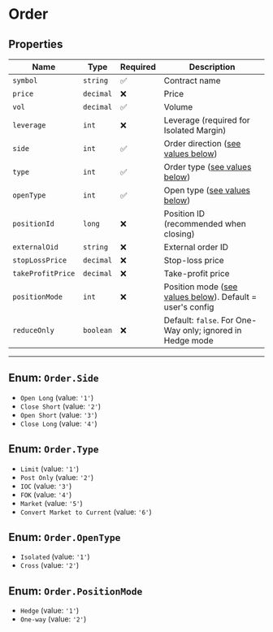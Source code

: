 
# Order

## Properties

| **Name**           | **Type**   | **Required** | **Description** |
|--------------------|------------|--------------|------------------|
| `symbol`           | `string`   | ✅            | Contract name |
| `price`            | `decimal`  | ❌            | Price |
| `vol`              | `decimal`  | ✅            | Volume |
| `leverage`         | `int`      | ❌            | Leverage (required for Isolated Margin) |
| `side`             | `int`      | ✅            | Order direction ([see values below](#enum-orderside)) |
| `type`             | `int`      | ✅            | Order type ([see values below](#enum-orderlimit)) |
| `openType`         | `int`      | ✅            | Open type ([see values below](#enum-orderopentype)) |
| `positionId`       | `long`     | ❌            | Position ID (recommended when closing) |
| `externalOid`      | `string`   | ❌            | External order ID |
| `stopLossPrice`    | `decimal`  | ❌            | Stop-loss price |
| `takeProfitPrice`  | `decimal`  | ❌            | Take-profit price |
| `positionMode`     | `int`      | ❌            | Position mode ([see values below](#enum-orderpositionmode)). Default = user's config |
| `reduceOnly`       | `boolean`  | ❌            | Default: `false`. For One-Way only; ignored in Hedge mode |

---

## Enum: `Order.Side`

* `Open Long` (value: `'1'`)
* `Close Short` (value: `'2'`)
* `Open Short` (value: `'3'`)
* `Close Long` (value: `'4'`)

## Enum: `Order.Type`

* `Limit` (value: `'1'`)
* `Post Only` (value: `'2'`)
* `IOC` (value: `'3'`)
* `FOK` (value: `'4'`)
* `Market` (value: `'5'`)
* `Convert Market to Current` (value: `'6'`)

## Enum: `Order.OpenType`

* `Isolated` (value: `'1'`)
* `Cross` (value: `'2'`)

## Enum: `Order.PositionMode`

* `Hedge` (value: `'1'`)
* `One-way` (value: `'2'`)